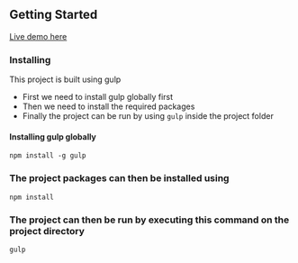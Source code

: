 ## Getting Started
[Live demo here](https://frontend-4tn8q4kkj-dineshkhadka.vercel.app/)
### Installing

This project is built using gulp

* First we need to install gulp globally first
* Then we need to install the required packages
* Finally the project can be run by using `gulp` inside the project folder

#### Installing gulp globally

```
npm install -g gulp
```
### The project packages can then be installed using
```
npm install 
```
### The project can then be run by executing this command on the project directory
```
gulp
```
